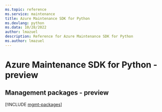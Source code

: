 ```yaml
---
ms.topic: reference
ms.service: maintenance
title: Azure Maintenance SDK for Python
ms.devlang: python
ms.data: 10/28/2022
author: lmazuel
description: Reference for Azure Maintenance SDK for Python
ms.author: lmazuel
---
```

# Azure Maintenance SDK for Python - preview

## Management packages - preview
[!INCLUDE [mgmt-packages](maintenance-mgmt-index.md)]